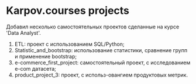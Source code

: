 # Karpov.courses projects
Добавил несколько самостоятельных проектов сделанные на курсе 'Data Analyst'.

1. ETL: проект с использованием SQL/Python;
2. Statistic_and_bootstrap: использование статистики, сравнение групп и применение bootstrap;
3. e-commerce_first_project: самостоятельный проект, с исследованием e-com датасета;
4. product_project_3: проект, с использ-овангием продуктовых метрик.
